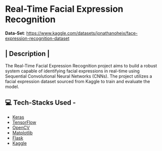 # Real-Time Facial Expression Recognition


**Data-Set**: <https://www.kaggle.com/datasets/jonathanoheix/face-expression-recognition-dataset>

| Description |
-----------
The Real-Time Facial Expression Recognition project aims to build a robust system capable of identifying facial expressions in real-time using Sequential Convolutional Neural Networks (CNNs). The project utilizes a facial expression dataset sourced from Kaggle to train and evaluate the model.


💻  Tech-Stacks Used -
---------------------

- [Keras](https://keras.io/)
- [TensorFlow](https://www.tensorflow.org/)
- [OpenCV](https://opencv.org/)
- [Matplotlib](https://matplotlib.org/)
- [Flask](https://flask.palletsprojects.com/en/2.3.x/)
- [Kaggle](https://kaggle.com)
